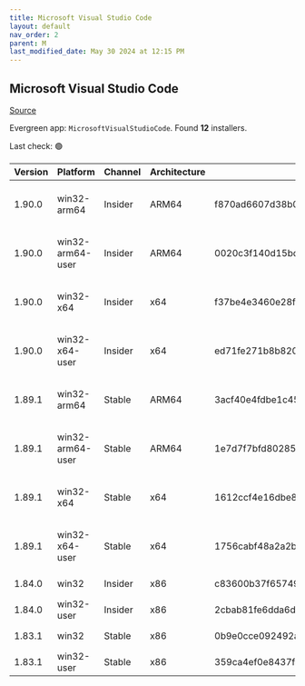 ```yaml
---
title: Microsoft Visual Studio Code
layout: default
nav_order: 2
parent: M
last_modified_date: May 30 2024 at 12:15 PM
---
```


## Microsoft Visual Studio Code

[Source](https://code.visualstudio.com)

Evergreen app: `MicrosoftVisualStudioCode`. Found **12** installers.

Last check: 🟢

| Version | Platform         | Channel | Architecture | Sha256                                                           | URI                                                                                                                                                                                                                                                                                                            |
| ------- | ---------------- | ------- | ------------ | ---------------------------------------------------------------- | -------------------------------------------------------------------------------------------------------------------------------------------------------------------------------------------------------------------------------------------------------------------------------------------------------------- |
| 1.90.0  | win32-arm64      | Insider | ARM64        | f870ad6607d38b065089ea8a64d10253d9cb55277fb15c2f22e0883e9c6fe754 | [https://vscode.download.prss.microsoft.com/dbazure/download/insider/bc15ede705b9168324a3440b7c80c80644743306/VSCodeSetup-arm64-1.90.0-insider.exe](https://vscode.download.prss.microsoft.com/dbazure/download/insider/bc15ede705b9168324a3440b7c80c80644743306/VSCodeSetup-arm64-1.90.0-insider.exe)         |
| 1.90.0  | win32-arm64-user | Insider | ARM64        | 0020c3f140d15bd7dd540748e03afa5faa0b4b2df709593690b939ba6542368e | [https://vscode.download.prss.microsoft.com/dbazure/download/insider/bc15ede705b9168324a3440b7c80c80644743306/VSCodeUserSetup-arm64-1.90.0-insider.exe](https://vscode.download.prss.microsoft.com/dbazure/download/insider/bc15ede705b9168324a3440b7c80c80644743306/VSCodeUserSetup-arm64-1.90.0-insider.exe) |
| 1.90.0  | win32-x64        | Insider | x64          | f37be4e3460e28f0ef1f26953ee418f5af0a20bf43a8bb685b3b6eaa542e43e2 | [https://vscode.download.prss.microsoft.com/dbazure/download/insider/bc15ede705b9168324a3440b7c80c80644743306/VSCodeSetup-x64-1.90.0-insider.exe](https://vscode.download.prss.microsoft.com/dbazure/download/insider/bc15ede705b9168324a3440b7c80c80644743306/VSCodeSetup-x64-1.90.0-insider.exe)             |
| 1.90.0  | win32-x64-user   | Insider | x64          | ed71fe271b8b820e525f27ecfc812aa48556d5307024d2b28a9adb910a6d8644 | [https://vscode.download.prss.microsoft.com/dbazure/download/insider/bc15ede705b9168324a3440b7c80c80644743306/VSCodeUserSetup-x64-1.90.0-insider.exe](https://vscode.download.prss.microsoft.com/dbazure/download/insider/bc15ede705b9168324a3440b7c80c80644743306/VSCodeUserSetup-x64-1.90.0-insider.exe)     |
| 1.89.1  | win32-arm64      | Stable  | ARM64        | 3acf40e4fdbe1c4504f3b178f91db490a9287a5a41645a0ef7a39e5d81b2e30c | [https://vscode.download.prss.microsoft.com/dbazure/download/stable/dc96b837cf6bb4af9cd736aa3af08cf8279f7685/VSCodeSetup-arm64-1.89.1.exe](https://vscode.download.prss.microsoft.com/dbazure/download/stable/dc96b837cf6bb4af9cd736aa3af08cf8279f7685/VSCodeSetup-arm64-1.89.1.exe)                           |
| 1.89.1  | win32-arm64-user | Stable  | ARM64        | 1e7d7f7bfd802854817ffff3c8512567a2e89c28709532979798f5fd2cff811a | [https://vscode.download.prss.microsoft.com/dbazure/download/stable/dc96b837cf6bb4af9cd736aa3af08cf8279f7685/VSCodeUserSetup-arm64-1.89.1.exe](https://vscode.download.prss.microsoft.com/dbazure/download/stable/dc96b837cf6bb4af9cd736aa3af08cf8279f7685/VSCodeUserSetup-arm64-1.89.1.exe)                   |
| 1.89.1  | win32-x64        | Stable  | x64          | 1612ccf4e16dbe8a2f45a85b00c897668e997db58648dbe2db6c6e667590ca23 | [https://vscode.download.prss.microsoft.com/dbazure/download/stable/dc96b837cf6bb4af9cd736aa3af08cf8279f7685/VSCodeSetup-x64-1.89.1.exe](https://vscode.download.prss.microsoft.com/dbazure/download/stable/dc96b837cf6bb4af9cd736aa3af08cf8279f7685/VSCodeSetup-x64-1.89.1.exe)                               |
| 1.89.1  | win32-x64-user   | Stable  | x64          | 1756cabf48a2a2b520fb823f78bb38b52c7222b72f65f9c056ba348b842007af | [https://vscode.download.prss.microsoft.com/dbazure/download/stable/dc96b837cf6bb4af9cd736aa3af08cf8279f7685/VSCodeUserSetup-x64-1.89.1.exe](https://vscode.download.prss.microsoft.com/dbazure/download/stable/dc96b837cf6bb4af9cd736aa3af08cf8279f7685/VSCodeUserSetup-x64-1.89.1.exe)                       |
| 1.84.0  | win32            | Insider | x86          | c83600b37f65749ea9e16496847bbfd967dece2472cee7d8011ae719e2633c18 | [https://az764295.vo.msecnd.net/insider/0c36b92c82064882a228487040187cfc13669c0f/VSCodeSetup-ia32-1.84.0-insider.exe](https://az764295.vo.msecnd.net/insider/0c36b92c82064882a228487040187cfc13669c0f/VSCodeSetup-ia32-1.84.0-insider.exe)                                                                     |
| 1.84.0  | win32-user       | Insider | x86          | 2cbab81fe6dda6dfb07751707107db95ba7afa0a6ada65a1df78a04eef0aadf5 | [https://az764295.vo.msecnd.net/insider/0c36b92c82064882a228487040187cfc13669c0f/VSCodeUserSetup-ia32-1.84.0-insider.exe](https://az764295.vo.msecnd.net/insider/0c36b92c82064882a228487040187cfc13669c0f/VSCodeUserSetup-ia32-1.84.0-insider.exe)                                                             |
| 1.83.1  | win32            | Stable  | x86          | 0b9e0cce092492a88cdaf12048e3630290944b051f3194c5ca3d6b7012f05e7f | [https://az764295.vo.msecnd.net/stable/a6606b6ca720bca780c2d3c9d4cc3966ff2eca12/VSCodeSetup-ia32-1.83.1.exe](https://az764295.vo.msecnd.net/stable/a6606b6ca720bca780c2d3c9d4cc3966ff2eca12/VSCodeSetup-ia32-1.83.1.exe)                                                                                       |
| 1.83.1  | win32-user       | Stable  | x86          | 359ca4ef0e8437f7e5183a97a9d79834463a3df88bb10c82c48cc2bd53b8a7e5 | [https://az764295.vo.msecnd.net/stable/a6606b6ca720bca780c2d3c9d4cc3966ff2eca12/VSCodeUserSetup-ia32-1.83.1.exe](https://az764295.vo.msecnd.net/stable/a6606b6ca720bca780c2d3c9d4cc3966ff2eca12/VSCodeUserSetup-ia32-1.83.1.exe)                                                                               |
